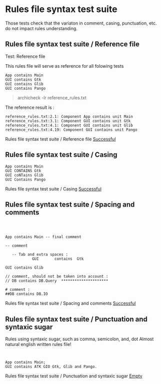 
# Rules file syntax test suite



 Those tests check that the variaton in comment, casing,
 punctuation, etc. do not impact rules understanding.


##  Rules file syntax test suite / Reference file

  Test: Reference file

  This rules file will serve as reference for all folowing tests

```
App contains Main
GUI contains Gtk
GUI contains Glib
GUI contains Pango

```

  > archicheck -lr reference_rules.txt

  The reference result is :

```
reference_rules.txt:2.1: Component App contains unit Main
reference_rules.txt:3.1: Component GUI contains unit Gtk
reference_rules.txt:4.1: Component GUI contains unit Glib
reference_rules.txt:4.19: Component GUI contains unit Pango
```


 Rules file syntax test suite / Reference file [Successful](tests_status.md#successful)

##  Rules file syntax test suite / Casing


```
App contains Main
GUI CONTAINS Gtk
GUI coNTains Glib
GUI Contains Pango

```


 Rules file syntax test suite / Casing [Successful](tests_status.md#successful)

##  Rules file syntax test suite / Spacing and comments


```



App contains Main -- final comment

-- comment

   -- Tab and extra spaces :
			GUI       contains 	Gtk
			
GUI contains Glib

// comment, should not be taken into account :
// DB contains DB.Query  *********************

# comment : 
##DB contains DB.IO 
```


 Rules file syntax test suite / Spacing and comments [Successful](tests_status.md#successful)

##  Rules file syntax test suite / Punctuation and syntaxic sugar

  Rules using syntaxic sugar, such as comma, semicolon, and, dot
  Almost natural english written rules file!

```


App contains Main;
GUI contains ATK GIO Gtk, Glib and Pango.

```


 Rules file syntax test suite / Punctuation and syntaxic sugar [Empty](tests_status.md#empty)
